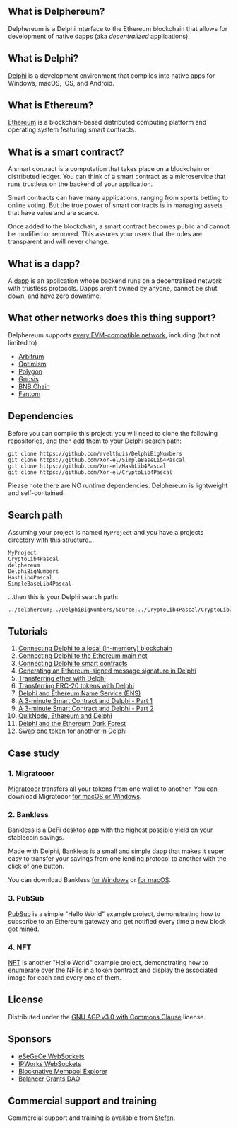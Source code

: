 ## What is Delphereum?

Delphereum is a Delphi interface to the Ethereum blockchain that allows for development of native dapps (aka _decentralized_ applications).

## What is Delphi?

[Delphi](https://www.embarcadero.com/products/delphi) is a development environment that compiles into native apps for Windows, macOS, iOS, and Android.

## What is Ethereum?

[Ethereum](https://www.ethereum.org/) is a blockchain-based distributed computing platform and operating system featuring smart contracts.

## What is a smart contract?

A smart contract is a computation that takes place on a blockchain or distributed ledger. You can think of a smart contract as a microservice that runs trustless on the backend of your application.

Smart contracts can have many applications, ranging from sports betting to online voting. But the true power of smart contracts is in managing assets that have value and are scarce.

Once added to the blockchain, a smart contract becomes public and cannot be modified or removed. This assures your users that the rules are transparent and will never change.

## What is a dapp?

A [dapp](https://en.wikipedia.org/wiki/Decentralized_application) is an application whose backend runs on a decentralised network with trustless protocols. Dapps aren’t owned by anyone, cannot be shut down, and have zero downtime.

## What other networks does this thing support?

Delphereum supports [every EVM-compatible network](https://chainlist.org/), including (but not limited to)
* [Arbitrum](https://arbitrum.io/)
* [Optimism](https://optimism.io/)
* [Polygon](https://polygon.technology/)
* [Gnosis](https://www.gnosischain.com/)
* [BNB Chain](https://www.bnbchain.org/)
* [Fantom](https://fantom.foundation/)

## Dependencies

Before you can compile this project, you will need to clone the following repositories, and then add them to your Delphi search path:
```
git clone https://github.com/rvelthuis/DelphiBigNumbers
git clone https://github.com/Xor-el/SimpleBaseLib4Pascal
git clone https://github.com/Xor-el/HashLib4Pascal
git clone https://github.com/Xor-el/CryptoLib4Pascal
```
Please note there are NO runtime dependencies. Delphereum is lightweight and self-contained.

## Search path

Assuming your project is named `MyProject` and you have a projects directory with this structure...

```
MyProject 
CryptoLib4Pascal
delphereum
DelphiBigNumbers
HashLib4Pascal
SimpleBaseLib4Pascal
```

...then this is your Delphi search path:

```
../delphereum;../DelphiBigNumbers/Source;../CryptoLib4Pascal/CryptoLib/src/Interfaces;../CryptoLib4Pascal/CryptoLib/src/Math;../CryptoLib4Pascal/CryptoLib/src/Utils;../CryptoLib4Pascal/CryptoLib/src/Security;../HashLib4Pascal/HashLib/src/Interfaces;../HashLib4Pascal/HashLib/src/Utils;../CryptoLib4Pascal/CryptoLib/src/Utils/Randoms;../HashLib4Pascal/HashLib/src/Base;../HashLib4Pascal/HashLib/src/KDF;../HashLib4Pascal/HashLib/src/Nullable;../HashLib4Pascal/HashLib/src/NullDigest;../HashLib4Pascal/HashLib/src/Checksum;../HashLib4Pascal/HashLib/src/Hash32;../HashLib4Pascal/HashLib/src/Hash64;../HashLib4Pascal/HashLib/src/Hash128;../HashLib4Pascal/HashLib/src/Crypto;../HashLib4Pascal/HashLib/src/Interfaces/IBlake2BParams;../HashLib4Pascal/HashLib/src/Crypto/Blake2BParams;../HashLib4Pascal/HashLib/src/Interfaces/IBlake2SParams;../HashLib4Pascal/HashLib/src/Crypto/Blake2SParams;../CryptoLib4Pascal/CryptoLib/src/Crypto/Digests;../CryptoLib4Pascal/CryptoLib/src/Asn1/Pkcs;../CryptoLib4Pascal/CryptoLib/src/Asn1;../CryptoLib4Pascal/CryptoLib/src/Utils/Encoders;../SimpleBaseLib4Pascal/SimpleBaseLib/src/Bases;../SimpleBaseLib4Pascal/SimpleBaseLib/src/Utils;../SimpleBaseLib4Pascal/SimpleBaseLib/src/Interfaces;../CryptoLib4Pascal/CryptoLib/src/Asn1/RossStandart;../CryptoLib4Pascal/CryptoLib/src/Asn1/Oiw;../CryptoLib4Pascal/CryptoLib/src/Asn1/Nist;../CryptoLib4Pascal/CryptoLib/src/Asn1/Misc;../CryptoLib4Pascal/CryptoLib/src/Asn1/TeleTrust;../CryptoLib4Pascal/CryptoLib/src/Asn1/CryptoPro;../CryptoLib4Pascal/CryptoLib/src/Crypto/Prng;../CryptoLib4Pascal/CryptoLib/src/Utils/Rng;../CryptoLib4Pascal/CryptoLib/src/Crypto/Engines;../CryptoLib4Pascal/CryptoLib/src/Crypto/Parameters;../CryptoLib4Pascal/CryptoLib/src/Crypto;../CryptoLib4Pascal/CryptoLib/src/Math/EC;../CryptoLib4Pascal/CryptoLib/src/Crypto/EC;../CryptoLib4Pascal/CryptoLib/src/Math/EC/Endo;../CryptoLib4Pascal/CryptoLib/src/Asn1/Sec;../CryptoLib4Pascal/CryptoLib/src/Asn1/X9;../CryptoLib4Pascal/CryptoLib/src/Asn1/CryptLib;../CryptoLib4Pascal/CryptoLib/src/Math/Raw;../CryptoLib4Pascal/CryptoLib/src/Math/EC/Multiplier;../CryptoLib4Pascal/CryptoLib/src/Math/EC/Abc;../CryptoLib4Pascal/CryptoLib/src/Math/Field;../CryptoLib4Pascal/CryptoLib/src/Math/EC/Custom/Sec;../CryptoLib4Pascal/CryptoLib/src/Math/EC/Custom/Djb;../CryptoLib4Pascal/CryptoLib/src/Crypto/Signers;../CryptoLib4Pascal/CryptoLib/src/Crypto/Generators;../CryptoLib4Pascal/CryptoLib/src/Crypto/Macs
```

## Tutorials

1. [Connecting Delphi to a local (in-memory) blockchain](https://medium.com/@svanas/connecting-delphi-to-a-local-in-memory-blockchain-9a1512d6c5b0)
2. [Connecting Delphi to the Ethereum main net](https://medium.com/@svanas/connecting-delphi-to-the-ethereum-main-net-5faf1feffd83)
3. [Connecting Delphi to smart contracts](https://medium.com/@svanas/connecting-delphi-to-smart-contracts-3146b12803a1)
4. [Generating an Ethereum-signed message signature in Delphi](https://medium.com/@svanas/generating-an-ethereum-signed-message-signature-in-delphi-75661ce5031b)
5. [Transferring ether with Delphi](https://medium.com/@svanas/transferring-ether-with-delphi-b5f24b1a98a4)
6. [Transferring ERC-20 tokens with Delphi](https://medium.com/@svanas/transferring-erc-20-tokens-with-delphi-bb44c05b295d)
7. [Delphi and Ethereum Name Service (ENS)](https://medium.com/@svanas/delphi-and-ethereum-name-service-ens-4443cd278af7)
8. [A 3-minute Smart Contract and Delphi - Part 1](https://medium.com/@svanas/a-3-minute-smart-contract-and-delphi-61d998571d)
9. [A 3-minute Smart Contract and Delphi - Part 2](https://medium.com/@svanas/a-3-minute-smart-contract-and-delphi-part-2-446925faa47b)
10. [QuikNode, Ethereum and Delphi](https://medium.com/@svanas/quiknode-ethereum-and-delphi-f7bfc9671c23)
11. [Delphi and the Ethereum Dark Forest](https://svanas.medium.com/delphi-and-the-ethereum-dark-forest-5b430da3ad93)
12. [Swap one token for another in Delphi](https://svanas.medium.com/swap-one-token-for-another-in-delphi-bcb999c47f7)

## Case study

### 1. Migratooor

[Migratooor](https://github.com/svanas/migratooor) transfers all your tokens from one wallet to another. You can download Migratooor [for macOS or Windows](https://github.com/svanas/migratooor/releases/latest).

### 2. Bankless

Bankless is a DeFi desktop app with the highest possible yield on your stablecoin savings.

Made with Delphi, Bankless is a small and simple dapp that makes it super easy to transfer your savings from one lending protocol to another with the click of one button.

You can download Bankless [for Windows](https://www.dropbox.com/s/fgjl5zmfnuw7h0s/bankless.zip?dl=1) or [for macOS](https://apps.apple.com/us/app/id1521153171).

### 3. PubSub

[PubSub](https://github.com/svanas/PubSub) is a simple "Hello World" example project, demonstrating how to subscribe to an Ethereum gateway and get notified every time a new block got mined.

### 4. NFT

[NFT](https://github.com/svanas/NFT) is another "Hello World" example project, demonstrating how to enumerate over the NFTs in a token contract and display the associated image for each and every one of them.

## License

Distributed under the [GNU AGP v3.0 with Commons Clause](https://github.com/svanas/delphereum/blob/master/LICENSE) license.

## Sponsors

* [eSeGeCe WebSockets](https://www.esegece.com/websockets)
* [IPWorks WebSockets](https://www.nsoftware.com/ipworks/ws/)
* [Blocknative Mempool Explorer](https://www.blocknative.com/explorer)
* [Balancer Grants DAO](https://medium.com/@BalancerGrants/stefan-is-adding-balancer-to-delphereum-with-its-newest-grant-c0f646c9d2de)

## Commercial support and training

Commercial support and training is available from [Stefan](https://stackoverflow.com/story/svanas).
